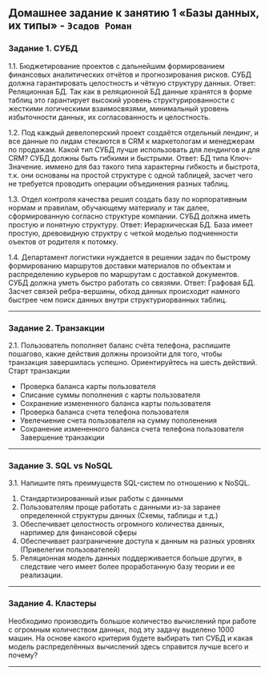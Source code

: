 Домашнее задание к занятию 1 «Базы данных, их типы» - `Эсадов Роман`
---
### Задание 1. СУБД

1.1. Бюджетирование проектов с дальнейшим формированием финансовых аналитических отчётов и прогнозирования рисков. СУБД должна гарантировать целостность и чёткую структуру данных.
Ответ: Реляционная БД. Так как в реляционной БД данные хранятся в форме таблиц это гарантирует высокий уровень структурированности с жесткими логическими взаимосвязями, минимальный уровень избыточности данных, их согласованность и целостность.

1.2. Под каждый девелоперский проект создаётся отдельный лендинг, и все данные по лидам стекаются в CRM к маркетологам и менеджерам по продажам. Какой тип СУБД лучше использовать для лендингов и для CRM? СУБД должны быть гибкими и быстрыми.
Ответ: БД типа Ключ-Значение. иммено для баз такого типа характерны гибкость и быстрота, т.к. они основаны на простой структуре с одной таблицей, засчет чего не требуется проводить операции объединения разных таблиц.

1.3. Отдел контроля качества решил создать базу по корпоративным нормам и правилам, обучающему материалу и так далее, сформированную согласно структуре компании. СУБД должна иметь простую и понятную структуру.
Ответ: Иерархическая БД. База имеет простую, древовидную структру с четкой моделью подчиенности оъектов от родителя к потомку.

1.4. Департамент логистики нуждается в решении задач по быстрому формированию маршрутов доставки материалов по объектам и распределению курьеров по маршрутам с доставкой документов. СУБД должна уметь быстро работать со связями.
Ответ: Графовая БД. Засчет связей ребра-вершины, обход данных происходит намного быстрее чем поиск данных внутри структуриорванных таблиц.

---
### Задание 2. Транзакции
2.1. Пользователь пополняет баланс счёта телефона, распишите пошагово, какие действия должны произойти для того, чтобы транзакция завершилась успешно. Ориентируйтесь на шесть действий.
Старт транзакции
* Проверка баланса карты пользователя
* Списание суммы пополнения с карты пользователя
* Сохранение измененного баланса карты пользователя
* Проверка баланса счета телефона пользователя
* Увелечиение счета пользователя на сумму пополенения
* Сохранение измененного баланса счета телефона пользователя
Завершение транзакции
---
### Задание 3. SQL vs NoSQL
3.1. Напишите пять преимуществ SQL-систем по отношению к NoSQL.
1. Стандартизированный изык работы с данными
2. Пользователям проще работать с данными из-за заранее определенной структуры данных (Схемы, таблицы и т.д.)
3. Обеспечивает целостность огромного количества данных, нарпимер для финансовой сферы
4. Обеспечивает разграничение доступа к данным на разных уровнях (Привелегии пользователей)
5. Реляционная модель данных поддерживается больше других, в следствие чего имеет более проработанную базу теории и ее реализации.
---
### Задание 4. Кластеры
Необходимо производить большое количество вычислений при работе с огромным количеством данных, под эту задачу выделено 1000 машин.
На основе какого критерия будете выбирать тип СУБД и какая модель распределённых вычислений здесь справится лучше всего и почему?

---
